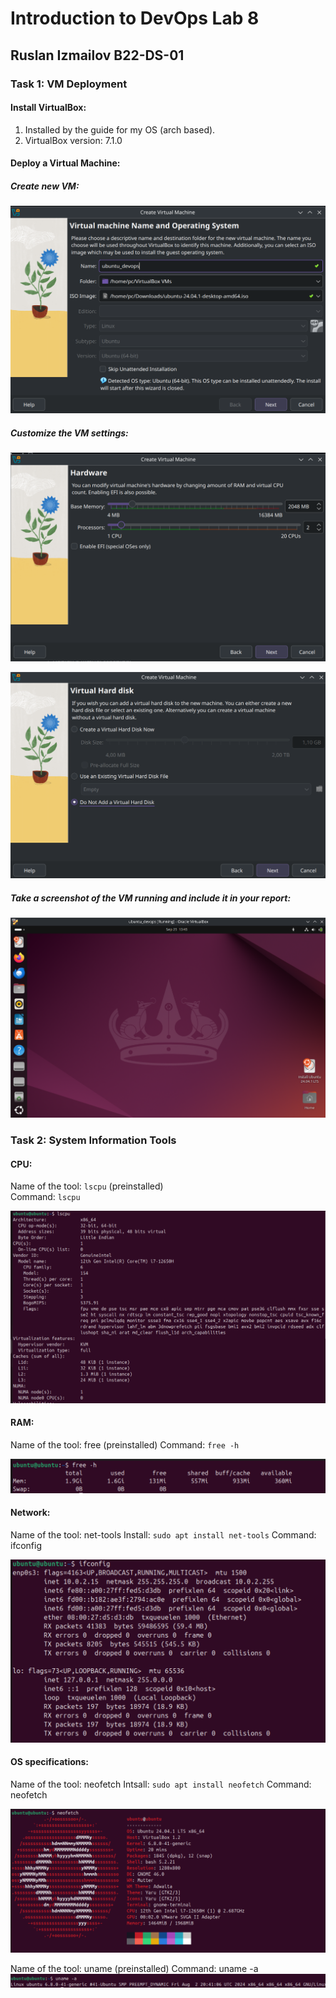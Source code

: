# Introduction to DevOps Lab 8
## Ruslan Izmailov B22-DS-01 

### Task 1: VM Deployment

#### Install VirtualBox:                
1) Installed by the guide for my OS (arch based). 
2) VirtualBox version: 7.1.0

#### Deploy a Virtual Machine:
##### Create new VM: 
![alt text](content/image.png)

##### Customize the VM settings: 
![alt text](content/image-1.png)

![alt text](content/image-2.png)

##### Take a screenshot of the VM running and include it in your report:    
![alt text](content/image-3.png)

### Task 2: System Information Tools
#### CPU: 
Name of the tool: ```lscpu``` (preinstalled)   
Command: ```lscpu```

![alt text](content/cpu.png)


#### RAM: 
Name of the tool: free (preinstalled)
Command: ```free -h```

![alt text](content/ram.png)


#### Network: 
Name of the tool: net-tools
Install: ```sudo apt install net-tools```
Command: ifconfig

![alt text](content/network.png)


#### OS specifications: 
Name of the tool: neofetch
Intsall: ```sudo apt install neofetch``` 
Command: neofetch

![alt text](content/os.png)

Name of the tool: uname (preinstalled)
Command: uname -a
![alt text](content/os_2.png)